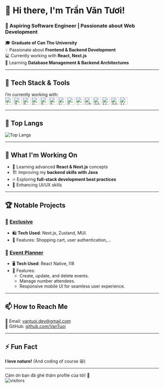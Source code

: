 
# 👋 Hi there, I'm Trần Văn Tươi!
### 🚀 Aspiring Software Engineer | Passionate about Web Development  
🎓 **Graduate of Can Tho University**  
💡 Passionate about **Frontend & Backend Development**  
💻 Currently working with **React, Next.js**  
🌱 Learning **Database Management & Backend Architectures**  

---

## 🚀 **Tech Stack & Tools**
I’m currently working with:  
<span><img src="https://img.shields.io/badge/JavaScript-2?color=f7df1e&logo=javascript&logoColor=black" alt="JavaScript" title="JavaScript" height="25" /></span>
<span><img src="https://img.shields.io/badge/TypeScript-2?color=3178C6&logo=typescript&logoColor=white" alt="TypeScript" title="TypeScript" height="25" /></span>
<span><img src="https://img.shields.io/badge/React-2?color=61DAFB&logo=react&logoColor=white" alt="React.js" title="React.js" height="25" /></span>
<span><img src="https://img.shields.io/badge/Next.js-2?color=000000&logo=next.js&logoColor=white" alt="Next.js" title="Next.js" height="25" /></span>
<span><img src="https://img.shields.io/badge/Redux-2?color=764ABC&logo=redux&logoColor=white" alt="Redux" title="Redux" height="25" /></span>
<span><img src="https://img.shields.io/badge/Zustand-2?color=9a78e0&logo=zustand&logoColor=white" alt="Zustand" title="Zustand" height="25" /></span>
<span><img src="https://img.shields.io/badge/Node.js-2?color=339933&logo=node.js&logoColor=white" alt="Node.js" title="Node.js" height="25" /></span>
<span><img src="https://img.shields.io/badge/Express.js-2?color=000000&logo=express&logoColor=white" alt="Express.js" title="Express.js" height="25" /></span>
<span><img src="https://img.shields.io/badge/Java-2?color=007396&logo=openjdk&logoColor=white" alt="Java" title="Java" height="25" /></span>
<span><img src="https://img.shields.io/badge/HTML-2?color=E34F26&logo=html5&logoColor=white" alt="HTML5" title="HTML5" height="25" /></span>
<span><img src="https://img.shields.io/badge/CSS-2?color=1572B6&logo=css3&logoColor=white" alt="CSS3" title="CSS3" height="25" /></span>
<span><img src="https://img.shields.io/badge/MySQL-2?color=4479A1&logo=mysql&logoColor=white" alt="MySQL" title="MySQL" height="25" /></span>
<span><img src="https://img.shields.io/badge/SQL%20Server-2?color=CC2927&logo=microsoft%20sql%20server&logoColor=white" alt="SQL Server" title="Microsoft SQL Server" height="25" /></span>
<span><img src="https://img.shields.io/badge/MongoDB-2?color=47A248&logo=mongodb&logoColor=white" alt="MongoDB" title="MongoDB" height="25" /></span>

---

## 🌟 **Top Langs**
![Top Langs](https://github-readme-stats.vercel.app/api/top-langs/?username=VanTuoi&layout=compact&theme=radical)

---

## 🎯 **What I'm Working On**
- 🚀 Learning advanced **React & Next.js** concepts  
- 🏗 Improving my **backend skills with Java**  
- 🔥 Exploring **full-stack development best practices**  
- 🎨 Enhancing UI/UX skills  

---

## 🏆 **Notable Projects**
### 📌 [Exclusive](https://github.com/VanTuoi/exclusive)
- 🛍 **Tech Used**: Next.js, Zustand, MUI.  
- 🛒 Features: Shopping cart, user authentication,...  

### 📌 [Event Planner](https://github.com/VanTuoi/event-planner)
- 🖥 **Tech Used**: React Native, I18  
- 🔧 Features:
  + Create, update, and delete events.
  + Manage number attendees.
  + Responsive mobile UI for seamless user experience.  
---

## 📫 **How to Reach Me**
📧 Email: [vantuoi.dev@gmail.com](mailto:vantuoi.dev@gmail.com)  
🚀 GitHub: [github.com/VanTuoi](https://github.com/VanTuoi)  

---

## ⚡ **Fun Fact**
**I love nature!** (And coding of course 😆)

---

Cảm ơn bạn đã ghé thăm profile của tôi! 🌟  
![visitors](https://komarev.com/ghpvc/?username=VanTuoi&color=blue&style=flat-square)
